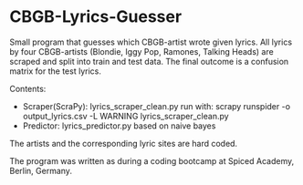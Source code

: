 # CBGB-Lyrics-Guesser
Small program that guesses which CBGB-artist wrote given lyrics. All lyrics by four CBGB-artists (Blondie, Iggy Pop, Ramones, Talking Heads) are scraped and split into train and test data. The final outcome is a confusion matrix for the test lyrics. 

Contents:
  - Scraper(ScraPy): lyrics_scraper_clean.py
    run with: scrapy runspider -o output_lyrics.csv -L WARNING lyrics_scraper_clean.py
  - Predictor: lyrics_predictor.py
    based on naive bayes

The artists and the corresponding lyric sites are hard coded.

The program was written as during a coding bootcamp at Spiced Academy, Berlin, Germany.
